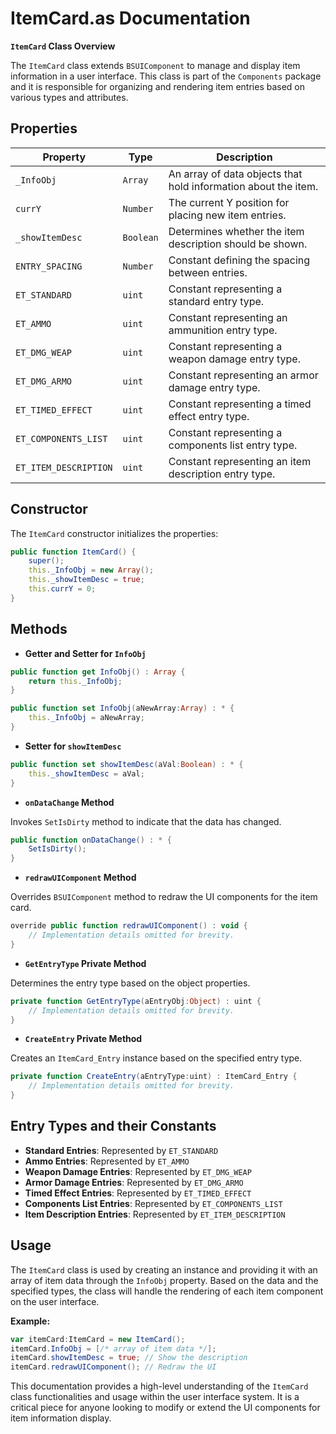 # ItemCard.as Documentation

**`ItemCard` Class Overview**

The `ItemCard` class extends `BSUIComponent` to manage and display item information in a user interface.
This class is part of the `Components` package and it is responsible for organizing and rendering item entries based on various types and attributes.

## Properties

| Property | Type | Description |
|----------|------|-------------|
| `_InfoObj` | `Array` | An array of data objects that hold information about the item. |
| `currY` | `Number` | The current Y position for placing new item entries. |
| `_showItemDesc` | `Boolean` | Determines whether the item description should be shown. |
| `ENTRY_SPACING` | `Number` | Constant defining the spacing between entries. |
| `ET_STANDARD` | `uint` | Constant representing a standard entry type. |
| `ET_AMMO` | `uint` | Constant representing an ammunition entry type. |
| `ET_DMG_WEAP` | `uint` | Constant representing a weapon damage entry type. |
| `ET_DMG_ARMO` | `uint` | Constant representing an armor damage entry type. |
| `ET_TIMED_EFFECT` | `uint` | Constant representing a timed effect entry type. |
| `ET_COMPONENTS_LIST` | `uint` | Constant representing a components list entry type. |
| `ET_ITEM_DESCRIPTION` | `uint` | Constant representing an item description entry type. |

## Constructor

The `ItemCard` constructor initializes the properties:

```actionscript
public function ItemCard() {
    super();
    this._InfoObj = new Array();
    this._showItemDesc = true;
    this.currY = 0;
}
```

## Methods

- **Getter and Setter for `InfoObj`**

```actionscript
public function get InfoObj() : Array {
    return this._InfoObj;
}

public function set InfoObj(aNewArray:Array) : * {
    this._InfoObj = aNewArray;
}
```

- **Setter for `showItemDesc`**

```actionscript
public function set showItemDesc(aVal:Boolean) : * {
    this._showItemDesc = aVal;
}
```

- **`onDataChange` Method**

Invokes `SetIsDirty` method to indicate that the data has changed.

```actionscript
public function onDataChange() : * {
    SetIsDirty();
}
```

- **`redrawUIComponent` Method**

Overrides `BSUIComponent` method to redraw the UI components for the item card.

```actionscript
override public function redrawUIComponent() : void {
    // Implementation details omitted for brevity.
}
```

- **`GetEntryType` Private Method**

Determines the entry type based on the object properties.

```actionscript
private function GetEntryType(aEntryObj:Object) : uint {
    // Implementation details omitted for brevity.
}
```

- **`CreateEntry` Private Method**

Creates an `ItemCard_Entry` instance based on the specified entry type.

```actionscript
private function CreateEntry(aEntryType:uint) : ItemCard_Entry {
    // Implementation details omitted for brevity.
}
```

## Entry Types and their Constants

- **Standard Entries**: Represented by `ET_STANDARD`
- **Ammo Entries**: Represented by `ET_AMMO`
- **Weapon Damage Entries**: Represented by `ET_DMG_WEAP`
- **Armor Damage Entries**: Represented by `ET_DMG_ARMO`
- **Timed Effect Entries**: Represented by `ET_TIMED_EFFECT`
- **Components List Entries**: Represented by `ET_COMPONENTS_LIST`
- **Item Description Entries**: Represented by `ET_ITEM_DESCRIPTION`

## Usage

The `ItemCard` class is used by creating an instance and providing it with an array of item data through the `InfoObj` property. Based on the data and the specified types, the class will handle the rendering of each item component on the user interface.

**Example:**

```actionscript
var itemCard:ItemCard = new ItemCard();
itemCard.InfoObj = [/* array of item data */];
itemCard.showItemDesc = true; // Show the description
itemCard.redrawUIComponent(); // Redraw the UI
```

This documentation provides a high-level understanding of the `ItemCard` class functionalities and usage within the user interface system. It is a critical piece for anyone looking to modify or extend the UI components for item information display.
